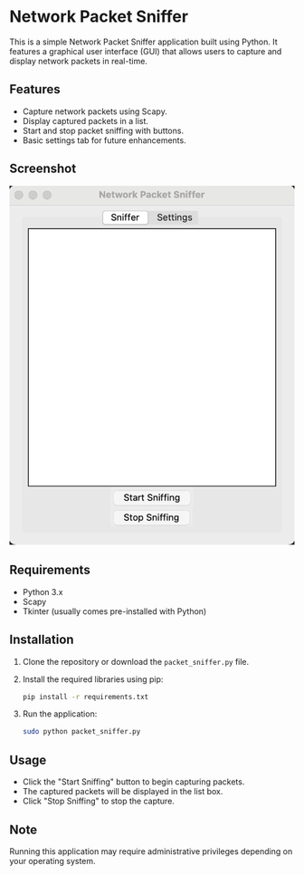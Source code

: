 # Network Packet Sniffer

This is a simple Network Packet Sniffer application built using Python. It features a graphical user interface (GUI) that allows users to capture and display network packets in real-time.

## Features

- Capture network packets using Scapy.
- Display captured packets in a list.
- Start and stop packet sniffing with buttons.
- Basic settings tab for future enhancements.

## Screenshot

![Screenshot](./screenshot/Screenshot.png)

## Requirements

- Python 3.x
- Scapy
- Tkinter (usually comes pre-installed with Python)

## Installation

1. Clone the repository or download the `packet_sniffer.py` file.
2. Install the required libraries using pip:

   ```bash
   pip install -r requirements.txt
   ```

3. Run the application:

   ```bash
   sudo python packet_sniffer.py
   ```

## Usage

- Click the "Start Sniffing" button to begin capturing packets.
- The captured packets will be displayed in the list box.
- Click "Stop Sniffing" to stop the capture.

## Note

Running this application may require administrative privileges depending on your operating system.
